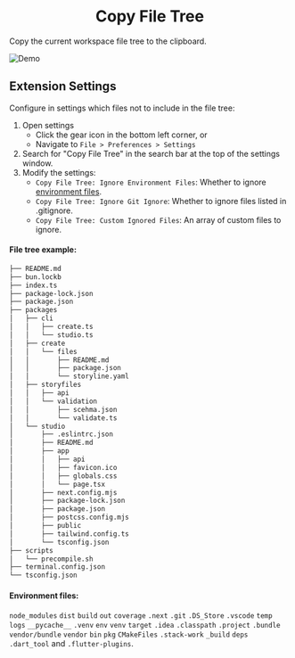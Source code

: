 <div align="center">
<h1>Copy File Tree</h1>
</div>

Copy the current workspace file tree to the clipboard.

![Demo](https://github.com/dejmedus/gifs/blob/main/copy-file-tree-demo.gif?raw=true)

## Extension Settings


Configure in settings which files not to include in the file tree:

1. Open settings
   - Click the gear icon in the bottom left corner, or
   - Navigate to `File > Preferences > Settings`
2. Search for "Copy File Tree" in the search bar at the top of the settings window.
3. Modify the settings:
   - `Copy File Tree: Ignore Environment Files`: Whether to ignore [environment files](#environment-files).
   - `Copy File Tree: Ignore Git Ignore`: Whether to ignore files listed in .gitignore.
   - `Copy File Tree: Custom Ignored Files`: An array of custom files to ignore.
   

#### File tree example:

```txt
├── README.md
├── bun.lockb
├── index.ts
├── package-lock.json
├── package.json
├── packages
│   ├── cli
│   │   ├── create.ts
│   │   └── studio.ts
│   ├── create
│   │   └── files
│   │       ├── README.md
│   │       ├── package.json
│   │       └── storyline.yaml
│   ├── storyfiles
│   │   ├── api
│   │   └── validation
│   │       ├── scehma.json
│   │       └── validate.ts
│   └── studio
│       ├── .eslintrc.json
│       ├── README.md
│       ├── app
│       │   ├── api
│       │   ├── favicon.ico
│       │   ├── globals.css
│       │   └── page.tsx
│       ├── next.config.mjs
│       ├── package-lock.json
│       ├── package.json
│       ├── postcss.config.mjs
│       ├── public
│       ├── tailwind.config.ts
│       └── tsconfig.json
├── scripts
│   └── precompile.sh
├── terminal.config.json
└── tsconfig.json

```

#### Environment files:

`node_modules` `dist` `build` `out` `coverage` `.next` `.git` `.DS_Store` `.vscode` `temp` `logs` `__pycache__` `.venv` `env` `venv` `target` `.idea` `.classpath` `.project` `.bundle` `vendor/bundle` `vendor` `bin` `pkg` `CMakeFiles` `.stack-work` `_build` `deps` `.dart_tool` and `.flutter-plugins`.